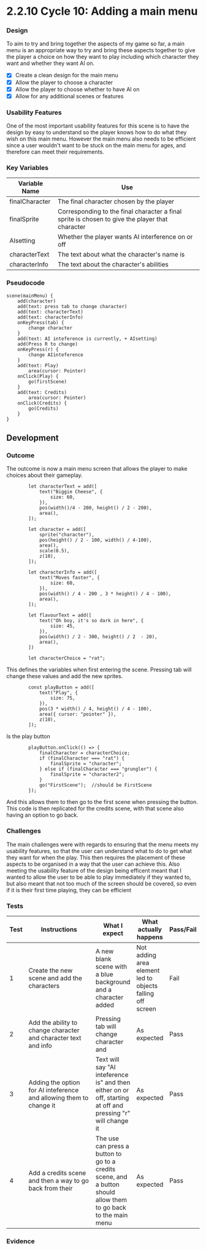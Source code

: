 # 2.2.10 Cycle 10: Adding a main menu

### Design

To aim to try and bring together the aspects of my game so far, a main menu is an appropriate way to try and bring these aspects together to give the player a choice on how they want to play including which character they want and whether they want AI on.

* [x] Create a clean design for the main menu
* [x] Allow the player to choose a character
* [x] Allow the player to choose whether to have AI on
* [x] Allow for any additional scenes or features

### Usability Features

One of the most important usability features for this scene is to have the design by easy to understand so the player knows how to do what they wish on this main menu. However the main menu also needs to be efficient since a user wouldn't want to be stuck on the main menu for ages, and therefore can meet their requirements.

### Key Variables

| Variable Name  | Use                                                                                             |
| -------------- | ----------------------------------------------------------------------------------------------- |
| finalCharacter | The final character chosen by the player                                                        |
| finalSprite    | Corresponding to the final character a final sprite is chosen to give the player that character |
| AIsetting      | Whether the player wants AI interference on or off                                              |
| characterText  | The text about what the character's name is                                                     |
| characterInfo  | The text about the character's abilities                                                        |

### Pseudocode

```
scene(mainMenu) {
    add(character)
    add(text: press tab to change character)
    add(text: characterText)
    add(text: characterInfo)
    onKeyPress(tab) {
        change character
    }
    add(text: AI inteference is currently, + AIsetting)
    add(Press R to change)
    onKeyPress(r) {
        change AIinteference
    }
    add(text: Play)
        area(cursor: Pointer)
    onClick(Play) {
        go(firstScene)
    }
    add(text: Credits)
        area(cursor: Pointer)
    onClick(Credits) {
        go(Credits)
    }
}
```

## Development

### Outcome

The outcome is now a main menu screen that allows the player to make choices about their gameplay.

```
        let characterText = add([
            text("Biggie Cheese", {
                size: 60,
            }),
            pos(width()/4 - 200, height() / 2 - 200),
            area(),
        ]);

        let character = add([
            sprite("character"),
            pos(height() / 2 - 100, width() / 4-100),
            area(),
            scale(0.5),
            z(10),
        ]);
        
        let characterInfo = add([
            text("Moves faster", {
                size: 60,
            }),
            pos(width() / 4 - 200 , 3 * height() / 4 - 100),
            area(),
        ]);
        
        let flavourText = add([
            text("Oh boy, it's so dark in here", {
                size: 45,
            }),
            pos(width() / 2 - 300, height() / 2  - 20),
            area(),
        ])
        
        let characterChoice = "rat";
```

This defines the variables when first entering the scene. Pressing tab will change these values and add the new sprites.

```
        const playButton = add([
            text("Play", {
                size: 75,
            }),
            pos(3 * width() / 4, height() / 4 - 100),
            area({ cursor: "pointer" }),
            z(10),
        ]);
```

Is the play button

```
        playButton.onClick(() => {
            finalCharacter = characterChoice;
            if (finalCharacter === "rat") {
                finalSprite = "character";
            } else if (finalCharacter === "grungler") {
                finalSprite = "character2";
            }
            go("FirstScene");  //should be FirstScene
        });
```

And this allows them to then go to the first scene when pressing the button. This code is then replicated for the credits scene, with that scene also having an option to go back.

### Challenges

The main challenges were with regards to ensuring that the menu meets my usability features, so that the user can understand what to do to get what they want for when the play. This then requires the placement of these aspects to be organised in a way that the user can achieve this. Also meeting the usability feature of the design being efficent meant that I wanted to allow the user to be able to play immediately if they wanted to, but also meant that not too much of the screen should be covered, so even if it is their first time playing, they can be efficient

### Tests

<table><thead><tr><th>Test</th><th width="182">Instructions</th><th>What I expect</th><th>What actually happens</th><th>Pass/Fail</th></tr></thead><tbody><tr><td>1</td><td>Create the new scene and add the characters</td><td>A new blank scene with a blue background and a character added</td><td>Not adding area element led to objects falling off screen </td><td>Fail</td></tr><tr><td>2</td><td>Add the ability to change character and character text and info</td><td>Pressing tab will change character and </td><td>As expected</td><td>Pass</td></tr><tr><td>3</td><td>Adding the option for AI inteference and allowing them to change it</td><td> Text will say "AI inteference is" and then either on or off, starting at off and pressing "r" will change it</td><td>As expected</td><td>Pass</td></tr><tr><td>4</td><td>Add a credits scene and then a way to go back from their</td><td>The use can press a button to go to a credits scene, and a button should allow them to go back to the main menu</td><td>As expected</td><td>Pass</td></tr></tbody></table>

### Evidence
